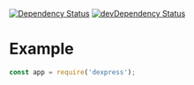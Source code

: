 [![Dependency Status](https://david-dm.org/dnode/dexpress.svg)](https://david-dm.org/dnode/dexpress)
[![devDependency Status](https://david-dm.org/dnode/dexpress/dev-status.svg)](https://david-dm.org/dnode/dexpress#info=devDependencies)

# Example
```javascript
const app = require('dexpress');
```

